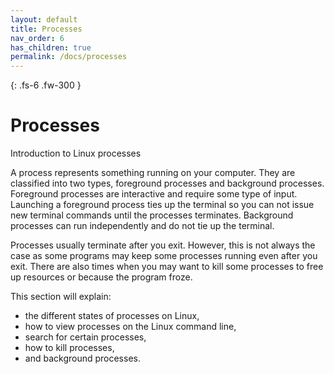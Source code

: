 ```yaml
---
layout: default
title: Processes
nav_order: 6
has_children: true
permalink: /docs/processes
---
```


{: .fs-6 .fw-300 }
# Processes

Introduction to Linux processes

A process represents something running on your computer. They are classified into two types, foreground processes and background processes. Foreground processes are interactive and require some type of input. Launching a foreground process ties up the terminal so you can not issue new terminal commands until the processes terminates. Background processes can run independently and do not tie up the terminal.

Processes usually terminate after you exit. However, this is not always the case as some programs may keep some processes running even after you exit. There are also times when you may want to kill some processes to free up resources or because the program froze.

This section will explain:
* the different states of processes on Linux,
* how to view processes on the Linux command line,
* search for certain processes,
* how to kill processes,
* and background processes.